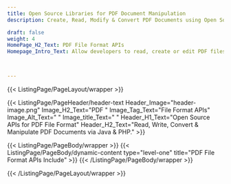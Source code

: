 ```yaml
---
title: Open Source Libraries for PDF Document Manipulation
description: Create, Read, Modify & Convert PDF Documents using Open Source APIs

draft: false
weight: 4
HomePage_H2_Text: PDF File Format APIs
Homepage_Intro_Text: Allow developers to read, create or edit PDF files using Java programming language.



---
```


{{< ListingPage/PageLayout/wrapper >}}

{{< ListingPage/PageHeader/header-text
Header_Image="header-image.png"
Image_H2_Text="PDF "
Image_Tag_Text="File Format APIs"
Image_Alt_Text=" "
Image_title_Text=" "
Header_H1_Text="Open Source APIs for PDF File Format"
Header_H2_Text="Read, Write, Convert & Manipulate PDF Documents via Java & PHP." >}}

{{< ListingPage/PageBody/wrapper >}}
{{< ListingPage/PageBody/dynamic-content type="level-one" title="PDF File Format APIs Include" >}}
{{< /ListingPage/PageBody/wrapper >}}

{{< /ListingPage/PageLayout/wrapper >}}